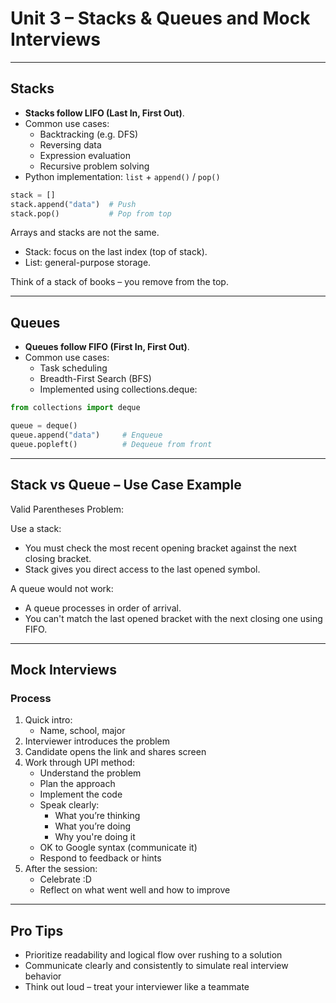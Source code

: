 # Unit 3 – Stacks & Queues and Mock Interviews

---

## Stacks

- **Stacks follow LIFO (Last In, First Out)**.
- Common use cases:
  - Backtracking (e.g. DFS)
  - Reversing data
  - Expression evaluation
  - Recursive problem solving
- Python implementation: `list` + `append()` / `pop()`
  
```python
stack = []
stack.append("data")  # Push
stack.pop()           # Pop from top
```

Arrays and stacks are not the same.
- Stack: focus on the last index (top of stack).
- List: general-purpose storage.

Think of a stack of books – you remove from the top.

---

## Queues

- **Queues follow FIFO (First In, First Out)**.
- Common use cases:
    - Task scheduling
    - Breadth-First Search (BFS)
    - Implemented using collections.deque:

```python
from collections import deque

queue = deque()
queue.append("data")     # Enqueue
queue.popleft()          # Dequeue from front
```

---

## Stack vs Queue – Use Case Example

Valid Parentheses Problem:

Use a stack:
- You must check the most recent opening bracket against the next closing bracket.
- Stack gives you direct access to the last opened symbol.

A queue would not work:
- A queue processes in order of arrival.
- You can't match the last opened bracket with the next closing one using FIFO.

---

## Mock Interviews

### Process

1. Quick intro:
    - Name, school, major
2. Interviewer introduces the problem
3. Candidate opens the link and shares screen
4. Work through UPI method:
    - Understand the problem
    - Plan the approach
    - Implement the code
    - Speak clearly:
        - What you’re thinking
        - What you’re doing
        - Why you're doing it
    - OK to Google syntax (communicate it)
    - Respond to feedback or hints
5. After the session:
    - Celebrate :D
    - Reflect on what went well and how to improve

--- 

## Pro Tips
- Prioritize readability and logical flow over rushing to a solution
- Communicate clearly and consistently to simulate real interview behavior
- Think out loud – treat your interviewer like a teammate